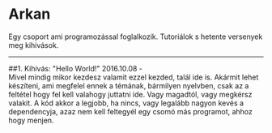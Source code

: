 # Arkan
Egy csoport ami programozással foglalkozik. Tutoriálok s hetente versenyek meg kihivások.

---

##1. Kihivás: "Hello World!"
2016.10.08 -   
Mivel mindig mikor kezdesz valamit ezzel kezded, talál ide is. Akármit lehet készíteni, ami megfelel ennek a témának, bármilyen nyelvben, csak az a feltétel hogy fel kell valahogy juttatni ide. Vagy magadtól, vagy megkérsz valakit. A kód akkor a legjobb, ha nincs, vagy legalább nagyon kevés a dependencyja, azaz nem kell feltegyél egy csomó más programot, ahhoz hogy menjen.
